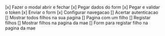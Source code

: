 [x] Fazer o modal abrir e fechar
[x] Pegar dados do form
[x] Pegar e validar o token
[x] Enviar o form
[x] Configurar navegacao
[] Acertar autenticacao
[] Mostrar todos filhos na sua pagina
[] Pagina com um filho
[] Registar filhos
[] Mostrar filhos na pagina da mae
[] Form para registar filho na pagina da mae
